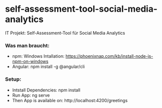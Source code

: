 # self-assessment-tool-social-media-analytics
IT Projekt: Self-Assessment-Tool für Social Media Analytics 


### Was man braucht:
- npm: Windows Intallation: https://phoenixnap.com/kb/install-node-js-npm-on-windows
- Angular: npm install -g @angular/cli

### Setup:
- Intstall Dependencies: npm install
- Run App: ng serve 
- Then App is available on: http://localhost:4200/greetings
